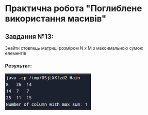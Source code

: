 # Практична робота "Поглиблене використання масивів"

## Завдання №13:
Знайти стовпець матриці розміром N x M з максимальною сумою елементів
### Результат:
![alt-фото1](image.PNG)
